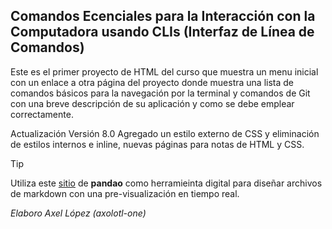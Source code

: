 ## Comandos Ecenciales para la Interacción con la Computadora usando CLIs (Interfaz de Línea de Comandos)

Este es el primer proyecto de HTML del curso que muestra un menu inicial con un enlace a otra página del proyecto donde muestra una lista de comandos básicos para la navegación por la terminal  y comandos de Git con una breve descripción de su aplicación y como se debe emplear correctamente.

Actualización Versión 8.0 Agregado un estilo externo de CSS y eliminación de estilos internos e inline, nuevas páginas para notas de HTML y CSS.

>[!TIP]
>Utiliza este [sitio](https://pandao.github.io/editor.md/en.html) de **pandao** como herramieinta digital para diseñar archivos de markdown con una pre-visualización en tiempo real.


*Elaboro Axel López (axolotl-one)*
